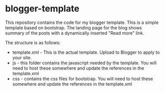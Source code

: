 # blogger-template
This repository contains the code for my blogger template. This is a simple template based on bootstrap. The landing page for the blog shows summary of the posts with a dynamically inserted "Read more" link. 

The structure is as follows:
- template.xml - This is the actual template. Upload to Blogger to apply to your site.
- js - this folder contains the javascript needed by the template. You will need to host these somewhere and update the references in the template.xml
- css - contains the css files for bootstrap. You will need to host these somewhere and update the references in the template.xml

